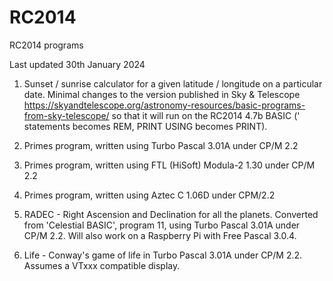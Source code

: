 # RC2014
RC2014 programs

Last updated 30th January 2024

1. Sunset / sunrise calculator for a given latitude / longitude on a particular date. Minimal changes to the version published in Sky & Telescope https://skyandtelescope.org/astronomy-resources/basic-programs-from-sky-telescope/ so that it will run on the RC2014 4.7b BASIC (' statements becomes REM, PRINT USING becomes PRINT).

2. Primes program, written using Turbo Pascal 3.01A under CP/M 2.2

3. Primes program, written using FTL (HiSoft) Modula-2 1.30 under CP/M 2.2

4. Primes program, written using Aztec C 1.06D under CPM/2.2

5. RADEC - Right Ascension and Declination for all the planets. Converted from 'Celestial BASIC', program 11, using Turbo Pascal 3.01A under CP/M 2.2. Will also work on a Raspberry Pi with Free Pascal 3.0.4.

6. Life - Conway's game of life in Turbo Pascal 3.01A under CP/M 2.2. Assumes a VTxxx compatible display.
